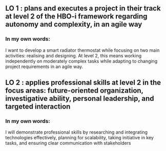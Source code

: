 ## LO 1 : plans and executes a project in their track at level 2 of the HBO-i framework regarding autonomy and complexity, in an agile way
### In my own words:
I want to develop a smart radiator thermostat while focusing on two main activities: realising and designing. At level 2, this means working independently on moderately complex tasks while adapting to changing project requirements in an agile way.

## LO 2 : applies professional skills at level 2 in the focus areas: future-oriented organization, investigative ability, personal leadership, and targeted interaction 
### In my own words:
I will demonstrate professional skills by researching and integrating technologies effectively, planning for scalability, taking initiative in key tasks, and ensuring clear communication with stakeholders
